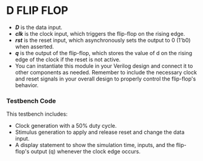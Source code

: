 # D FLIP FLOP

- ***D*** is the data input.
- ***clk*** is the clock input, which triggers the flip-flop on the rising edge. <br>
- ***rst*** is the reset input, which asynchronously sets the output to 0 (1'b0) when asserted. <br>
- ***q*** is the output of the flip-flop, which stores the value of d on the rising edge of the clock if the reset is not active. <br>
- You can instantiate this module in your Verilog design and connect it to other components as needed. Remember to include the necessary clock and reset signals in your overall design to properly control the flip-flop's behavior. <br>

### Testbench Code
This testbench includes: <br>
- Clock generation with a 50% duty cycle. <br>
- Stimulus generation to apply and release reset and change the data input. <br>
- A display statement to show the simulation time, inputs, and the flip-flop's output (q) whenever the clock edge occurs.
